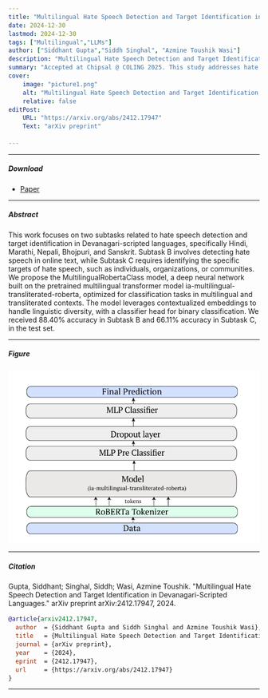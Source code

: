 ```yaml
---
title: "Multilingual Hate Speech Detection and Target Identification in Devanagari-Scripted Languages" 
date: 2024-12-30
lastmod: 2024-12-30
tags: ["Multilingual","LLMs"]
author: ["Siddhant Gupta","Siddh Singhal", "Azmine Toushik Wasi"]
description: "Multilingual Hate Speech Detection and Target Identification in Devanagari-Scripted Languages" 
summary: "Accepted at Chipsal @ COLING 2025. This study addresses hate speech detection and target identification in Devanagari-scripted languages (Hindi, Marathi, Nepali, Bhojpuri, Sanskrit). Subtask B focuses on detecting hate speech, while Subtask C identifies specific targets, such as individuals or communities. The proposed **MultilingualRobertaClass** model, based on the ia-multilingual-transliterated-roberta transformer, uses contextualized embeddings for multilingual and transliterated contexts. It achieved 88.40% accuracy in Subtask B and 66.11% in Subtask C on the test set." 
cover:
    image: "picture1.png"
    alt: "Multilingual Hate Speech Detection and Target Identification in Devanagari-Scripted Languages"
    relative: false
editPost:
    URL: "https://arxiv.org/abs/2412.17947"
    Text: "arXiv preprint"

---
```


---

##### Download

+ [Paper](paper1.pdf)


---

##### Abstract

This work focuses on two subtasks related to hate speech detection and target identification in Devanagari-scripted languages, specifically Hindi, Marathi, Nepali, Bhojpuri, and Sanskrit. Subtask B involves detecting hate speech in online text, while Subtask C requires identifying the specific targets of hate speech, such as individuals, organizations, or communities. We propose the MultilingualRobertaClass model, a deep neural network built on the pretrained multilingual transformer model ia-multilingual-transliterated-roberta, optimized for classification tasks in multilingual and transliterated contexts. The model leverages contextualized embeddings to handle linguistic diversity, with a classifier head for binary classification. We received 88.40% accuracy in Subtask B and 66.11% accuracy in Subtask C, in the test set.

---

##### Figure 

![Paper](picture1.png)

---

##### Citation

Gupta, Siddhant; Singhal, Siddh; Wasi, Azmine Toushik. "Multilingual Hate Speech Detection and Target Identification in Devanagari-Scripted Languages." arXiv preprint arXiv:2412.17947, 2024.

```BibTeX
@article{arxiv2412.17947,
  author  = {Siddhant Gupta and Siddh Singhal and Azmine Toushik Wasi},  
  title   = {Multilingual Hate Speech Detection and Target Identification in Devanagari-Scripted Languages},  
  journal = {arXiv preprint},  
  year    = {2024},  
  eprint  = {2412.17947},  
  url     = {https://arxiv.org/abs/2412.17947}  
}
```

---


